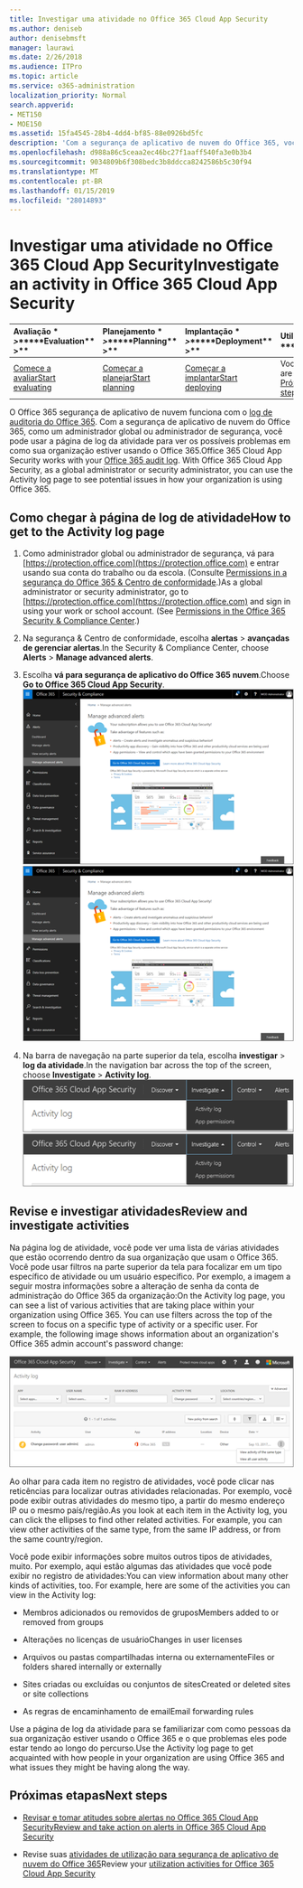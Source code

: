 ```yaml
---
title: Investigar uma atividade no Office 365 Cloud App Security
ms.author: deniseb
author: denisebmsft
manager: laurawi
ms.date: 2/26/2018
ms.audience: ITPro
ms.topic: article
ms.service: o365-administration
localization_priority: Normal
search.appverid:
- MET150
- MOE150
ms.assetid: 15fa4545-28b4-4dd4-bf85-88e0926bd5fc
description: 'Com a segurança de aplicativo de nuvem do Office 365, você pode ver o que está acontecendo no seu ambiente do Office 365 consultando e investigando atividades e contas. '
ms.openlocfilehash: d988a86c5ceaa2ec46bc27f1aaff540fa3e0b3b4
ms.sourcegitcommit: 9034809b6f308bedc3b8ddcca8242586b5c30f94
ms.translationtype: MT
ms.contentlocale: pt-BR
ms.lasthandoff: 01/15/2019
ms.locfileid: "28014893"
---
```

# <a name="investigate-an-activity-in-office-365-cloud-app-security"></a><span data-ttu-id="16fb4-103">Investigar uma atividade no Office 365 Cloud App Security</span><span class="sxs-lookup"><span data-stu-id="16fb4-103">Investigate an activity in Office 365 Cloud App Security</span></span>
  
|<span data-ttu-id="16fb4-104">Avaliação \* *\>*\*</span><span class="sxs-lookup"><span data-stu-id="16fb4-104">\*\*\*\*Evaluation\*\* \>\*\*</span></span>|<span data-ttu-id="16fb4-105">Planejamento \* *\>*\*</span><span class="sxs-lookup"><span data-stu-id="16fb4-105">\*\*\*\*Planning\*\* \>\*\*</span></span>|<span data-ttu-id="16fb4-106">Implantação \* *\>*\*</span><span class="sxs-lookup"><span data-stu-id="16fb4-106">\*\*\*\*Deployment\*\* \>\*\*</span></span>|<span data-ttu-id="16fb4-107">Utilização \* \* \*</span><span class="sxs-lookup"><span data-stu-id="16fb4-107">\*\*\*\*Utilization\*\*\*\*</span></span>|
|:-----|:-----|:-----|:-----|
|[<span data-ttu-id="16fb4-108">Comece a avaliar</span><span class="sxs-lookup"><span data-stu-id="16fb4-108">Start evaluating</span></span>](office-365-cas-overview.md) <br/> |[<span data-ttu-id="16fb4-109">Começar a planejar</span><span class="sxs-lookup"><span data-stu-id="16fb4-109">Start planning</span></span>](get-ready-for-office-365-cas.md) <br/> |[<span data-ttu-id="16fb4-110">Começar a implantar</span><span class="sxs-lookup"><span data-stu-id="16fb4-110">Start deploying</span></span>](turn-on-office-365-cas.md) <br/> |<span data-ttu-id="16fb4-111">Você está aqui!</span><span class="sxs-lookup"><span data-stu-id="16fb4-111">You are here!</span></span>  <br/> [<span data-ttu-id="16fb4-112">Próximas etapas</span><span class="sxs-lookup"><span data-stu-id="16fb4-112">Next steps</span></span>](#next-steps) <br/> |
   
<span data-ttu-id="16fb4-p101">O Office 365 segurança de aplicativo de nuvem funciona com o [log de auditoria do Office 365](detailed-properties-in-the-office-365-audit-log.md). Com a segurança de aplicativo de nuvem do Office 365, como um administrador global ou administrador de segurança, você pode usar a página de log da atividade para ver os possíveis problemas em como sua organização estiver usando o Office 365.</span><span class="sxs-lookup"><span data-stu-id="16fb4-p101">Office 365 Cloud App Security works with your [Office 365 audit log](detailed-properties-in-the-office-365-audit-log.md). With Office 365 Cloud App Security, as a global administrator or security administrator, you can use the Activity log page to see potential issues in how your organization is using Office 365.</span></span>
  
## <a name="how-to-get-to-the-activity-log-page"></a><span data-ttu-id="16fb4-115">Como chegar à página de log de atividade</span><span class="sxs-lookup"><span data-stu-id="16fb4-115">How to get to the Activity log page</span></span>

1. <span data-ttu-id="16fb4-p102">Como administrador global ou administrador de segurança, vá para [https://protection.office.com](https://protection.office.com) e entrar usando sua conta do trabalho ou da escola. (Consulte [Permissions in a segurança do Office 365 &amp; Centro de conformidade](permissions-in-the-security-and-compliance-center.md).)</span><span class="sxs-lookup"><span data-stu-id="16fb4-p102">As a global administrator or security administrator, go to [https://protection.office.com](https://protection.office.com) and sign in using your work or school account. (See [Permissions in the Office 365 Security &amp; Compliance Center](permissions-in-the-security-and-compliance-center.md).)</span></span>
    
2. <span data-ttu-id="16fb4-118">Na segurança &amp; Centro de conformidade, escolha **alertas** \> **avançadas de gerenciar alertas**.</span><span class="sxs-lookup"><span data-stu-id="16fb4-118">In the Security &amp; Compliance Center, choose **Alerts** \> **Manage advanced alerts**.</span></span>
    
3. <span data-ttu-id="16fb4-119">Escolha **vá para segurança de aplicativo do Office 365 nuvem**.</span><span class="sxs-lookup"><span data-stu-id="16fb4-119">Choose **Go to Office 365 Cloud App Security**.</span></span><br/><span data-ttu-id="16fb4-120">![Na segurança &amp; Centro de conformidade, escolha gerenciar alertas avançadas para ir à segurança de aplicativo de nuvem do Office 365](media/958632d4-03e3-4ade-8e22-d5509db6fca7.png)</span><span class="sxs-lookup"><span data-stu-id="16fb4-120">![In the Security &amp; Compliance Center, choose Manage Advanced Alerts to go to Office 365 Cloud App Security](media/958632d4-03e3-4ade-8e22-d5509db6fca7.png)</span></span>
  
4. <span data-ttu-id="16fb4-121">Na barra de navegação na parte superior da tela, escolha **investigar** \> **log da atividade**.</span><span class="sxs-lookup"><span data-stu-id="16fb4-121">In the navigation bar across the top of the screen, choose **Investigate** \> **Activity log**.</span></span><br/><span data-ttu-id="16fb4-122">![No portal do O365 CAS, escolha investigar.](media/8c7b87c9-71a6-4952-adb2-185e941ffe9a.png)</span><span class="sxs-lookup"><span data-stu-id="16fb4-122">![In the O365 CAS portal, choose Investigate.](media/8c7b87c9-71a6-4952-adb2-185e941ffe9a.png)</span></span>
  
## <a name="review-and-investigate-activities"></a><span data-ttu-id="16fb4-123">Revise e investigar atividades</span><span class="sxs-lookup"><span data-stu-id="16fb4-123">Review and investigate activities</span></span>

<span data-ttu-id="16fb4-p103">Na página log de atividade, você pode ver uma lista de várias atividades que estão ocorrendo dentro da sua organização que usam o Office 365. Você pode usar filtros na parte superior da tela para focalizar em um tipo específico de atividade ou um usuário específico. Por exemplo, a imagem a seguir mostra informações sobre a alteração de senha da conta de administração do Office 365 da organização:</span><span class="sxs-lookup"><span data-stu-id="16fb4-p103">On the Activity log page, you can see a list of various activities that are taking place within your organization using Office 365. You can use filters across the top of the screen to focus on a specific type of activity or a specific user. For example, the following image shows information about an organization's Office 365 admin account's password change:</span></span>
  
![Na segurança de aplicativo de nuvem do Office 365, escolha investigar \> log da atividade.](media/5d54600c-59cd-4f33-b4f0-29b75c37baae.png)
  
<span data-ttu-id="16fb4-p104">Ao olhar para cada item no registro de atividades, você pode clicar nas reticências para localizar outras atividades relacionadas. Por exemplo, você pode exibir outras atividades do mesmo tipo, a partir do mesmo endereço IP ou o mesmo país/região.</span><span class="sxs-lookup"><span data-stu-id="16fb4-p104">As you look at each item in the Activity log, you can click the ellipses to find other related activities. For example, you can view other activities of the same type, from the same IP address, or from the same country/region.</span></span>
  
<span data-ttu-id="16fb4-p105">Você pode exibir informações sobre muitos outros tipos de atividades, muito. Por exemplo, aqui estão algumas das atividades que você pode exibir no registro de atividades:</span><span class="sxs-lookup"><span data-stu-id="16fb4-p105">You can view information about many other kinds of activities, too. For example, here are some of the activities you can view in the Activity log:</span></span>
  
- <span data-ttu-id="16fb4-132">Membros adicionados ou removidos de grupos</span><span class="sxs-lookup"><span data-stu-id="16fb4-132">Members added to or removed from groups</span></span>
    
- <span data-ttu-id="16fb4-133">Alterações no licenças de usuário</span><span class="sxs-lookup"><span data-stu-id="16fb4-133">Changes in user licenses</span></span>
    
- <span data-ttu-id="16fb4-134">Arquivos ou pastas compartilhadas interna ou externamente</span><span class="sxs-lookup"><span data-stu-id="16fb4-134">Files or folders shared internally or externally</span></span>
    
- <span data-ttu-id="16fb4-135">Sites criadas ou excluídas ou conjuntos de sites</span><span class="sxs-lookup"><span data-stu-id="16fb4-135">Created or deleted sites or site collections</span></span>
    
- <span data-ttu-id="16fb4-136">As regras de encaminhamento de email</span><span class="sxs-lookup"><span data-stu-id="16fb4-136">Email forwarding rules</span></span>
    
<span data-ttu-id="16fb4-137">Use a página de log da atividade para se familiarizar com como pessoas da sua organização estiver usando o Office 365 e o que problemas eles pode estar tendo ao longo do percurso.</span><span class="sxs-lookup"><span data-stu-id="16fb4-137">Use the Activity log page to get acquainted with how people in your organization are using Office 365 and what issues they might be having along the way.</span></span>
  
## <a name="next-steps"></a><span data-ttu-id="16fb4-138">Próximas etapas</span><span class="sxs-lookup"><span data-stu-id="16fb4-138">Next steps</span></span>

- [<span data-ttu-id="16fb4-139">Revisar e tomar atitudes sobre alertas no Office 365 Cloud App Security</span><span class="sxs-lookup"><span data-stu-id="16fb4-139">Review and take action on alerts in Office 365 Cloud App Security</span></span>](review-office-365-cas-alerts.md)
    
- <span data-ttu-id="16fb4-140">Revise suas [atividades de utilização para segurança de aplicativo de nuvem do Office 365](utilization-activities-for-ocas.md)</span><span class="sxs-lookup"><span data-stu-id="16fb4-140">Review your [utilization activities for Office 365 Cloud App Security](utilization-activities-for-ocas.md)</span></span>
    

